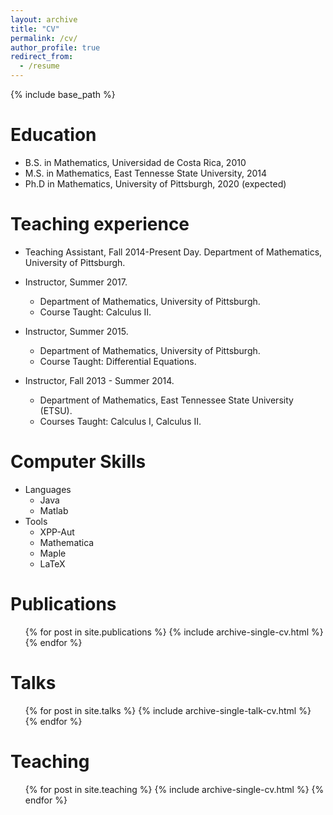```yaml
---
layout: archive
title: "CV"
permalink: /cv/
author_profile: true
redirect_from:
  - /resume
---
```


{% include base_path %}

Education
======
* B.S. in Mathematics, Universidad de Costa Rica, 2010
* M.S. in Mathematics, East Tennesse State University, 2014
* Ph.D in Mathematics, University of Pittsburgh, 2020 (expected)

Teaching experience
======
* Teaching Assistant, Fall 2014-Present Day.
Department of Mathematics, University of Pittsburgh.

* Instructor, Summer 2017.
  * Department of Mathematics, University of Pittsburgh. 
  * Course Taught: Calculus II. 

* Instructor, Summer 2015.
  * Department of Mathematics, University of Pittsburgh. 
  * Course Taught: Differential Equations. 

* Instructor, Fall 2013 - Summer 2014.
  * Department of Mathematics, East Tennessee State University (ETSU). 
  * Courses Taught: Calculus I, Calculus II.
  
Computer Skills
======
* Languages 
  * Java
  * Matlab
* Tools
  * XPP-Aut
  * Mathematica
  * Maple
  * LaTeX

Publications
======

  <ul>{% for post in site.publications %}
    {% include archive-single-cv.html %}
  {% endfor %}</ul>

Talks
======
  <ul>{% for post in site.talks %}
    {% include archive-single-talk-cv.html %}
  {% endfor %}</ul>
  
Teaching
======
  <ul>{% for post in site.teaching %}
    {% include archive-single-cv.html %}
  {% endfor %}</ul>

